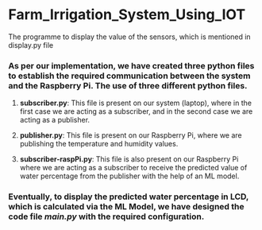 # Farm_Irrigation_System_Using_IOT
The programme to display the value of the sensors, which is mentioned in display.py file

### As per our implementation, we have created three python files to establish the required communication between the system and the **Raspberry Pi**. The use of three different python files.

1. **subscriber.py**: This file is present on our system (laptop), where in the first case we are acting as a subscriber, and in the second case we are acting as a publisher.

2. **publisher.py**: This file is present on our Raspberry Pi, where we are publishing the temperature and humidity values.

3. **subscriber-raspPi.py**: This file is also present on our Raspberry Pi where we are acting as a subscriber to receive the predicted value of water percentage from the publisher with the help of an ML model.

### Eventually, to display the predicted water percentage in LCD, which is calculated via the ML Model, we have designed the code file ***main.py*** with the required configuration.
